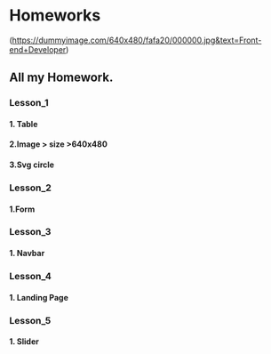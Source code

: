 # Homeworks

(https://dummyimage.com/640x480/fafa20/000000.jpg&text=Front-end+Developer)

## All my Homework. 


### Lesson_1 
####  1. Table 
####  2.Image > size >640x480 
####  3.Svg circle 

### Lesson_2
####  1.Form
  
### Lesson_3 
####  1. Navbar
  
### Lesson_4
####  1. Landing Page
  
### Lesson_5
####  1. Slider  


